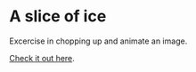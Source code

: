 # A slice of ice

Excercise in chopping up and animate an image.

[Check it out here](https://johnalexanderberg.github.io/marblemood/).
